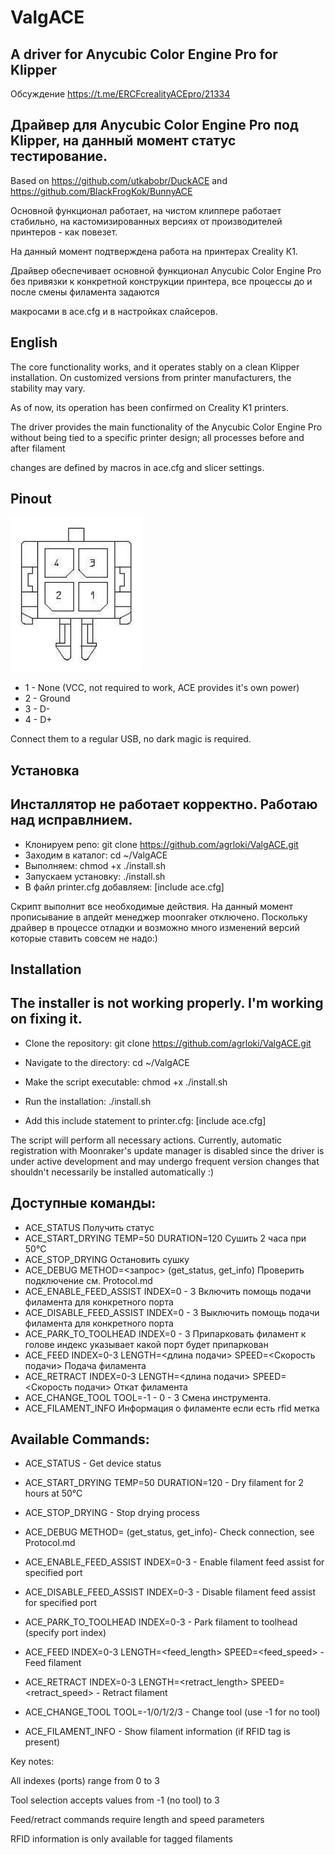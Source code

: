 # ValgACE

## A driver for Anycubic Color Engine Pro for Klipper

Обсуждение https://t.me/ERCFcrealityACEpro/21334

## Драйвер для Anycubic Color Engine Pro под Klipper, на данный момент статус тестирование.

Based on https://github.com/utkabobr/DuckACE
and https://github.com/BlackFrogKok/BunnyACE

Основной функционал работает, на чистом клиппере работает стабильно, на кастомизированных версиях от производителей принтеров - как повезет.

На данный момент подтверждена работа на принтерах  Creality К1.

Драйвер обеспечивает основной функционал Anycubic Color Engine Pro без привязки к конкретной конструкции принтера, все процессы до и после смены филамента задаются 

макросами в ace.cfg и в настройках слайсеров.

## English

The core functionality works, and it operates stably on a clean Klipper installation. On customized versions from printer manufacturers, the stability may vary.

As of now, its operation has been confirmed on Creality K1 printers.

The driver provides the main functionality of the Anycubic Color Engine Pro without being tied to a specific printer design; all processes before and after filament 

changes are defined by macros in ace.cfg and slicer settings.

## Pinout

![Molex](/.github/img/molex.png)

- 1 - None (VCC, not required to work, ACE provides it's own power)
- 2 - Ground
- 3 - D-
- 4 - D+

Connect them to a regular USB, no dark magic is required.

## Установка
## Инсталлятор не работает корректно. Работаю над исправлнием.
- Клонируем репо: git clone https://github.com/agrloki/ValgACE.git
- Заходим в каталог: cd ~/ValgACE
- Выполняем: chmod +x ./install.sh
- Запускаем установку: ./install.sh
- В файл printer.cfg добавляем: [include ace.cfg]

Скрипт выполнит все необходимые действия. На данный момент прописывание в апдейт менеджер moonraker отключено. 
Поскольку драйвер в процессе отладки и возможно много изменений версий которые ставить совсем не надо:)

## Installation
## The installer is not working properly. I'm working on fixing it.
- Clone the repository:
    git clone https://github.com/agrloki/ValgACE.git

- Navigate to the directory:
    cd ~/ValgACE

- Make the script executable:
    chmod +x ./install.sh

- Run the installation:
    ./install.sh

- Add this include statement to printer.cfg:
     [include ace.cfg]

The script will perform all necessary actions. Currently, automatic registration with Moonraker's update manager is disabled since the driver is under active development and may undergo frequent version changes that shouldn't necessarily be installed automatically :)

## Доступные команды:
- ACE_STATUS                               Получить статус
- ACE_START_DRYING TEMP=50 DURATION=120    Сушить 2 часа при 50°C
- ACE_STOP_DRYING                          Остановить сушку
- ACE_DEBUG  METHOD=<запрос> (get_status, get_info)  Проверить подключение см. Protocol.md
- ACE_ENABLE_FEED_ASSIST INDEX=0 - 3       Включить помощь подачи филамента для конкретного порта
- ACE_DISABLE_FEED_ASSIST INDEX=0 - 3      Выключить помощь подачи филамента для конкретного порта
- ACE_PARK_TO_TOOLHEAD INDEX=0 - 3         Припарковать филамент к голове индекс указывает какой порт будет припаркован
- ACE_FEED INDEX=0-3 LENGTH=<длина подачи> SPEED=<Скорость подачи>     Подача филамента
- ACE_RETRACT INDEX=0-3 LENGTH=<длина подачи> SPEED=<Скорость подачи>  Откат филамента
- ACE_CHANGE_TOOL TOOL=-1 - 0 - 3          Смена инструмента. 
- ACE_FILAMENT_INFO                        Информация о филаменте если есть rfid метка

## Available Commands:

- ACE_STATUS - Get device status

- ACE_START_DRYING TEMP=50 DURATION=120 - Dry filament for 2 hours at 50°C

- ACE_STOP_DRYING - Stop drying process

- ACE_DEBUG METHOD=<query> (get_status, get_info)- Check connection, see Protocol.md

- ACE_ENABLE_FEED_ASSIST INDEX=0-3 - Enable filament feed assist for specified port

- ACE_DISABLE_FEED_ASSIST INDEX=0-3 - Disable filament feed assist for specified port

- ACE_PARK_TO_TOOLHEAD INDEX=0-3 - Park filament to toolhead (specify port index)

- ACE_FEED INDEX=0-3 LENGTH=<feed_length> SPEED=<feed_speed> - Feed filament

- ACE_RETRACT INDEX=0-3 LENGTH=<retract_length> SPEED=<retract_speed> - Retract filament

- ACE_CHANGE_TOOL TOOL=-1/0/1/2/3 - Change tool (use -1 for no tool)

- ACE_FILAMENT_INFO - Show filament information (if RFID tag is present)

Key notes:

All indexes (ports) range from 0 to 3

Tool selection accepts values from -1 (no tool) to 3

Feed/retract commands require length and speed parameters

RFID information is only available for tagged filaments
